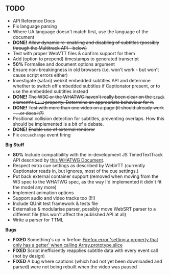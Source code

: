 TODO
----

* API Reference Docs
* Fix language parsing
* Where UA language doesn't match first, use the language of the document
* **DONE!** <s>Allow dynamic re-enabling and disabling of subtitles (possibly through the Multitrack API - below)</s>
* Test with proper WebVTT files & confirm support for them
* Add (option to prepend) timestamps to generated transcript
* **50%** Formalise and document options argument
* Ensure non-breakingness in old browsers (i.e. won't work - but won't cause script errors either)
* Investigate (safari) webkit embedded subtitles API and determine whether to switch off embedded subtitles if Captionator present, or to use the embedded subtitles instead
* **DONE!** <s>The W3C or the WHATWG haven't really been clear on the `track` element's `kind` property. Determine an appropriate behaviour for it.</s>
* **DONE!** <s>Test with more than one video on a page (it should already work - ...or does it?)</s>
* Positional collision detection for subtitles, preventing overlaps. How this should be implemented is a bit of a debate.
* **DONE!** <s>Enable use of external renderer</s>
* Fix `oncuechange` event firing

**Big Stuff**

* **80%** Include compatibility with the in-development JS TimedTextTrack API described by [this WHATWG Document](http://www.whatwg.org/specs/web-apps/current-work/multipage/video.html).
* Respect extra cue settings as described by WebVTT (currently Captionator reads in, but ignores, most of the cue settings.)
* Put back external container support (removed when moving from the W3 spec to the WHATWG spec, as the way I'd implemented it didn't fit the model any more)
* Implement animation options
* Support audio and video tracks too (!!!)
* Include QUnit test framework & tests file
* Externalise & modularise parser, possibly move WebSRT parser to a different file (this won't affect the published API at all)
* Write a parser for TTML

**Bugs**

* **FIXED** Something's up in firefox: [Firefox error 'setting a property that only has a getter' when calling Array.prototype.slice](http://stackoverflow.com/questions/5087755/firefox-error-setting-a-property-that-only-has-a-getter-when-calling-array-prot)
* **FIXED** Script inefficiently reapplies subtitle data with every event call (not by design)
* **FIXED** A bug where captions (which had not yet been downloaded and parsed) were not being rebuilt when the video was paused